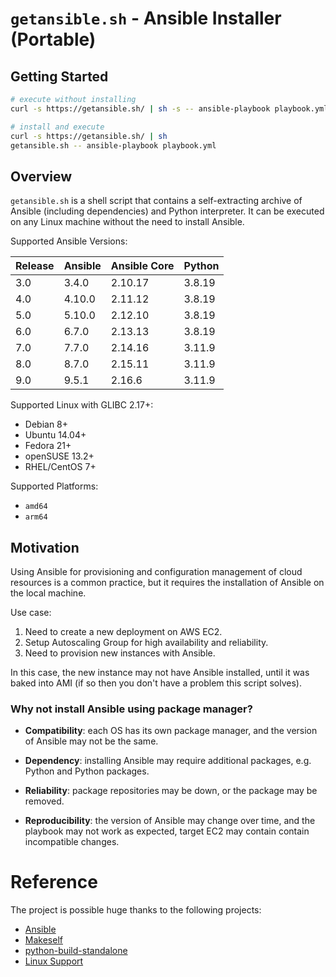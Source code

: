 # `getansible.sh` - Ansible Installer (Portable)

## Getting Started

```bash
# execute without installing
curl -s https://getansible.sh/ | sh -s -- ansible-playbook playbook.yml

# install and execute
curl -s https://getansible.sh/ | sh
getansible.sh -- ansible-playbook playbook.yml
```

## Overview

`getansible.sh` is a shell script that contains a self-extracting archive of Ansible (including dependencies) and Python interpreter. It can be executed on any Linux machine without the need to install Ansible.

Supported Ansible Versions:

| Release | Ansible | Ansible Core | Python |
|---------|---------|--------------|--------|
| 3.0     | 3.4.0   | 2.10.17      | 3.8.19 |
| 4.0     | 4.10.0  | 2.11.12      | 3.8.19 |
| 5.0     | 5.10.0  | 2.12.10      | 3.8.19 |
| 6.0     | 6.7.0   | 2.13.13      | 3.8.19 |
| 7.0     | 7.7.0   | 2.14.16      | 3.11.9 |
| 8.0     | 8.7.0   | 2.15.11      | 3.11.9 |
| 9.0     | 9.5.1   | 2.16.6       | 3.11.9 |

Supported Linux with GLIBC 2.17+:

- Debian 8+
- Ubuntu 14.04+
- Fedora 21+
- openSUSE 13.2+
- RHEL/CentOS 7+

Supported Platforms:

- `amd64`
- `arm64`

## Motivation

Using Ansible for provisioning and configuration management of cloud resources is a common practice, but it requires the installation of Ansible on the local machine.

Use case:

1. Need to create a new deployment on AWS EC2.
2. Setup Autoscaling Group for high availability and reliability.
3. Need to provision new instances with Ansible.

In this case, the new instance may not have Ansible installed, until it was baked into AMI (if so then you don't have a problem this script solves).

### Why not install Ansible using package manager?

- **Compatibility**: each OS has its own package manager, and the version of Ansible may not be the same.

- **Dependency**: installing Ansible may require additional packages, e.g. Python and Python packages.

- **Reliability**: package repositories may be down, or the package may be removed.

- **Reproducibility**: the version of Ansible may change over time, and the playbook may not work as expected, target EC2 may contain contain incompatible changes.

# Reference

The project is possible huge thanks to the following projects:

- [Ansible](https://www.ansible.com/)
- [Makeself](https://makeself.io/)
- [python-build-standalone](https://github.com/indygreg/python-build-standalone)
- [Linux Support](https://gregoryszorc.com/docs/python-build-standalone/20220227/running.html#linux)
